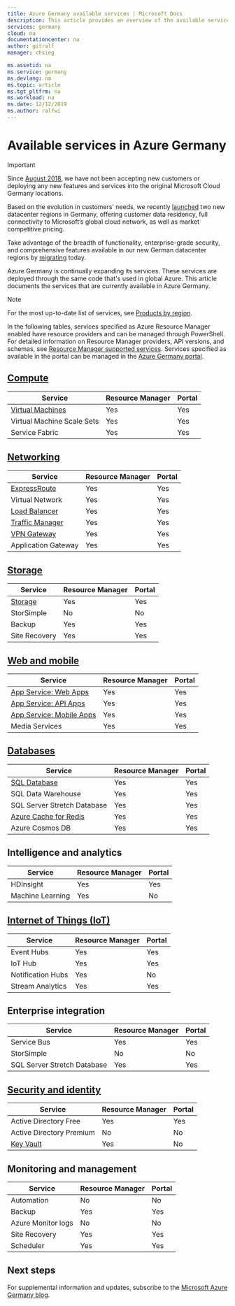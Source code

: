 ```yaml
---
title: Azure Germany available services | Microsoft Docs
description: This article provides an overview of the available services in Azure Germany.
services: germany
cloud: na
documentationcenter: na
author: gitralf
manager: chsieg

ms.assetid: na
ms.service: germany
ms.devlang: na
ms.topic: article
ms.tgt_pltfrm: na
ms.workload: na
ms.date: 12/12/2019
ms.author: ralfwi
---
```


# Available services in Azure Germany

> [!IMPORTANT]
> Since [August 2018](https://news.microsoft.com/europe/2018/08/31/microsoft-to-deliver-cloud-services-from-new-datacentres-in-germany-in-2019-to-meet-evolving-customer-needs/), we have not been accepting new customers or deploying any new features and services into the original Microsoft Cloud Germany locations.
>
> Based on the evolution in customers’ needs, we recently [launched](https://azure.microsoft.com/blog/microsoft-azure-available-from-new-cloud-regions-in-germany/) two new datacenter regions in Germany, offering customer data residency, full connectivity to Microsoft’s global cloud network, as well as market competitive pricing. 
>
> Take advantage of the breadth of functionality, enterprise-grade security, and comprehensive features available in our new German datacenter regions by [migrating](germany-migration-main.md) today.

Azure Germany is continually expanding its services. These services are deployed through the same code that's used in global Azure. This article documents the services that are currently available in Azure Germany. 

>[!NOTE]
> For the most up-to-date list of services, see [Products by region](https://azure.microsoft.com/regions/services/). 
>
>

In the following tables, services specified as Azure Resource Manager enabled have resource providers and can be managed through PowerShell. For detailed information on Resource Manager providers, API versions, and schemas, see [Resource Manager supported services](../azure-resource-manager/management/resource-providers-and-types.md). Services specified as available in the portal can be managed in the [Azure Germany portal](https://portal.microsoftazure.de/). 

## [Compute](./germany-services-compute.md)

| Service | Resource Manager | Portal |
| --- | --- | --- |
| [Virtual Machines](./germany-services-compute.md#virtual-machines)  | Yes | Yes |
| Virtual Machine Scale Sets | Yes | Yes |
| Service Fabric | Yes | Yes |


## [Networking](./germany-services-networking.md)

| Service | Resource Manager | Portal |
| --- | --- | --- |
| [ExpressRoute](./germany-services-networking.md#expressroute-private-connectivity) | Yes | Yes |
| Virtual Network | Yes | Yes |
| [Load Balancer](./germany-services-networking.md#support-for-load-balancer) | Yes | Yes |
| [Traffic Manager](./germany-services-networking.md#support-for-traffic-manager)  | Yes | Yes |
|  [VPN Gateway](./germany-services-networking.md#support-for-vpn-gateway) | Yes | Yes |
| Application Gateway | Yes | Yes |



## [Storage](./germany-services-storage.md)

| Service | Resource Manager | Portal |
| --- | --- | --- |
| [Storage](./germany-services-storage.md#storage) | Yes | Yes |
| StorSimple | No | No |
| Backup | Yes | Yes |
| Site Recovery | Yes | Yes |



## [Web and mobile](./germany-services-webandmobile.md)

| Service | Resource Manager | Portal |
| --- | --- | --- |
| [App Service: Web Apps](./germany-services-webandmobile.md#app-service) | Yes | Yes |
| [App Service: API Apps](./germany-services-webandmobile.md#app-service) | Yes | Yes |
| [App Service: Mobile Apps](./germany-services-webandmobile.md#app-service) | Yes | Yes |
| Media Services | Yes | Yes |


## [Databases](./germany-services-database.md)

| Service | Resource Manager | Portal |
| --- | --- | --- |
| [SQL Database](./germany-services-database.md#sql-database) | Yes | Yes |
| SQL Data Warehouse | Yes | Yes |
| SQL Server Stretch Database | Yes | Yes |
| [Azure Cache for Redis](./germany-services-database.md#azure-cache-for-redis) | Yes | Yes |
| Azure Cosmos DB | Yes | Yes |


## Intelligence and analytics

| Service | Resource Manager | Portal |
| --- | --- | --- |
| HDInsight | Yes | Yes |
| Machine Learning | Yes | No |


## [Internet of Things (IoT)](./germany-services-iot.md)

| Service | Resource Manager | Portal |
| --- | --- | --- |
| Event Hubs | Yes | Yes |
| IoT Hub | Yes | Yes |
| Notification Hubs | Yes | No |
| Stream Analytics | Yes | Yes |


## Enterprise integration

| Service | Resource Manager | Portal |
| --- | --- | --- |
| Service Bus | Yes | Yes |
| StorSimple | No | No |
| SQL Server Stretch Database | Yes | Yes |



## [Security and identity](./germany-services-securityandidentity.md)

| Service | Resource Manager | Portal |
| --- | --- | --- |
| Active Directory Free | Yes | Yes |
| Active Directory Premium | No | No |
|  [Key Vault](./germany-services-securityandidentity.md#key-vault)  | Yes | No |



## Monitoring and management

| Service | Resource Manager | Portal |
| --- | --- | --- |
| Automation | No | No |
| Backup | Yes | Yes |
| Azure Monitor logs | No | No |
| Site Recovery | Yes | Yes |
| Scheduler | Yes | Yes |



## Next steps
For supplemental information and updates, subscribe to the [Microsoft Azure Germany blog](https://blogs.msdn.microsoft.com/azuregermany/).
